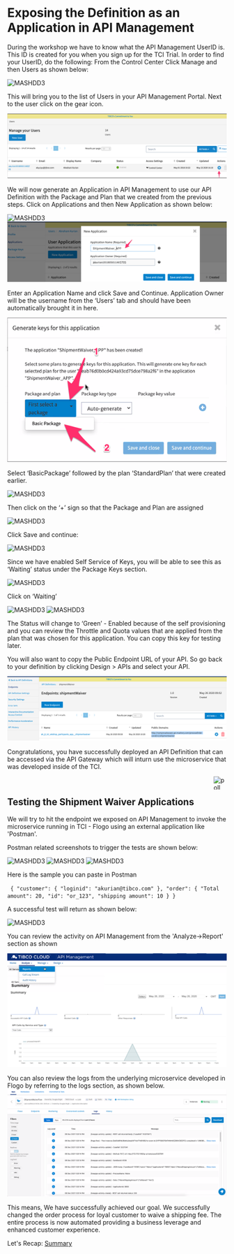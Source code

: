 # Exposing the Definition as an Application in API Management
During the workshop we have to know what the API Management UserID is. This ID is created for you when you sign up for the TCI Trial. In order to find your UserID, do the following:
From the Control Center Click Manage and then Users as shown below:

![MASHDD3](/images/mashdd3/1.png)


This will bring you to the list of Users in your API Management Portal. Next to the user click on the gear icon.

![MASHDD3](/images/mashdd3/2.png)


We will now generate an Application in API Management to use our API Definition with the Package and Plan that we created from the previous steps.
Click on Applications and then New Application as shown below:

![MASHDD3](/images/mashdd3/3.png)
![MASHDD3](/images/mashdd3/4.png)


Enter an Application Name and click Save and Continue. Application Owner will be the username from the ‘Users’ tab and should have been automatically brought it in here.

![MASHDD3](/images/mashdd3/5.png)


Select ‘BasicPackage’ followed by the plan ‘StandardPlan’ that were created earlier.

![MASHDD3](/images/mashdd3/6.png)


Then click on the ‘+’ sign so that the Package and Plan are assigned

![MASHDD3](/images/mashdd3/7.png)


Click Save and continue:

![MASHDD3](/images/mashdd3/7.1.png)


Since we have enabled Self Service of Keys, you will be able to see this as ‘Waiting’ status under the Package Keys section.

![MASHDD3](/images/mashdd3/8.png)


Click on ‘Waiting’

![MASHDD3](/images/mashdd3/9.png)
![MASHDD3](/images/mashdd3/10.png)


The Status will change to ‘Green’ - Enabled because of the self provisioning and you can review the Throttle and Quota values that are applied from the plan that was chosen for this application.
You can copy this key for testing later.


You will also want to copy the Public Endpoint URL of your API.  So go back to your definition by clicking Design > APIs and select your API.

![MASHDD3](/images/mashdd3/11.png)

Congratulations, you have successfully deployed an API Definition that can be accessed via the API Gateway which will inturn use the microservice that was developed inside of the TCI.

<img src="/images/poll.png" alt="poll" width=30 height=30 style="float:right"/> 

## Testing the Shipment Waiver Applications

We will try to hit the endpoint we exposed on API Management to invoke the microservice running in TCI - Flogo using an external application like 'Postman'.

Postman related screenshots to trigger the tests are shown below:

![MASHDD3](/images/mashdd3/10.1.png)
![MASHDD3](/images/mashdd3/10.2.png)
![MASHDD3](/images/mashdd3/10.3.png)


Here is the sample you can paste in Postman

`
{
  "customer": {
    "loginid": "akurian@tibco.com"
  },
  "order": {
    "Total amount": 20,
    "id": "or_123",
    "shipping amount": 10
  }
}`

A successful test will return as shown below:

![MASHDD3](/images/mashdd3/10.4.png)


You can review the activity on API Management from the 'Analyze->Report' section as shown

![MASHDD3](/images/mashdd3/14.png)


You can also review the logs from the underlying microservice developed in Flogo by referring to the logs section, as shown below.
![MASHDD3](/images/mashdd3/13.png)


This means, We have successfully achieved our goal. We successfully changed the order process for loyal customer to waive a shipping fee.
The entire process is now automated providing a business leverage and enhanced customer experience.

Let's Recap: [Summary](20.summary.md)
